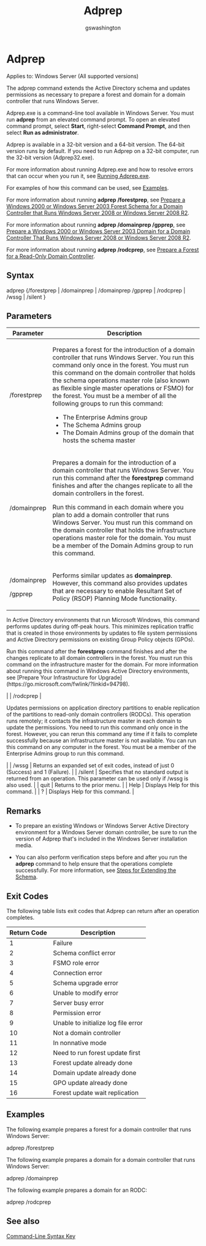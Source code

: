 ﻿---
title: Adprep
description: Learn about Adprep command line tool to prepare a forest and domain for a domain controller for Windows Server.
ms.topic: reference
author: gswashington
ms.author: nedpyle 
ms.date: 04/14/2024

---

# Adprep

Applies to: Windows Server (All supported versions)

The adprep command extends the Active Directory schema and updates permissions as necessary to prepare a forest and domain for a domain controller that runs Windows Server.

Adprep.exe is a command-line tool available in Windows Server. You must run **adprep** from an elevated command prompt. To open an elevated command prompt, select **Start**, right-select **Command Prompt**, and then select **Run as administrator**.

Adprep is available in a 32-bit version and a 64-bit version. The 64-bit version runs by default. If you need to run Adprep on a 32-bit computer, run the 32-bit version (Adprep32.exe).

For more information about running Adprep.exe and how to resolve errors that can occur when you run it, see [Running Adprep.exe](https://learn.microsoft.com/previous-versions/windows/it-pro/windows-server-2008-R2-and-2008/dd464018(v=ws.10)).

For examples of how this command can be used, see [Examples]().

For more information about running **adprep /forestprep**, see [Prepare a Windows 2000 or Windows Server 2003 Forest Schema for a Domain Controller that Runs Windows Server 2008 or Windows Server 2008 R2](https://learn.microsoft.com/previous-versions/windows/it-pro/windows-server-2008-R2-and-2008/cc753437(v=ws.10)).

For more information about running **adprep /domainprep /gpprep**, see [Prepare a Windows 2000 or Windows Server 2003 Domain for a Domain Controller That Runs Windows Server 2008 or Windows Server 2008 R2](https://learn.microsoft.com/previous-versions/windows/it-pro/windows-server-2008-R2-and-2008/cc754670(v=ws.10)).

For more information about running **adprep /rodcprep**, see [Prepare a Forest for a Read-Only Domain Controller](https://learn.microsoft.com/previous-versions/windows/it-pro/windows-server-2008-R2-and-2008/cc771055(v=ws.10)).

## Syntax

adprep {/forestprep | /domainprep | /domainprep /gpprep | /rodcprep | /wssg | /silent }

## Parameters


| Parameter | Description |
|---|---|
| /forestprep | <p>Prepares a forest for the introduction of a domain controller that runs Windows Server. You run this command only once in the forest. You must run this command on the domain controller that holds the schema operations master role (also known as flexible single master operations or FSMO) for the forest. You must be a member of all the following groups to run this command:</p><p><ul><li>The Enterprise Admins group</li><li>The Schema Admins group</li><li>The Domain Admins group of the domain that hosts the schema master</li></ul></p> |
| /domainprep | <p>Prepares a domain for the introduction of a domain controller that runs Windows Server. You run this command after the <strong>forestprep</strong> command finishes and after the changes replicate to all the domain controllers in the forest.</p><p>Run this command in each domain where you plan to add a domain controller that runs Windows Server. You must run this command on the domain controller that holds the infrastructure operations master role for the domain. You must be a member of the Domain Admins group to run this command.</p> |
| <p>/domainprep <p>/gpprep | <p>Performs similar updates as <strong>domainprep</strong>. However, this command also provides updates that are necessary to enable Resultant Set of Policy (RSOP) Planning Mode functionality.</p>
<p>In Active Directory environments that run Microsoft Windows, this command performs updates during off-peak hours. This minimizes replication traffic that is created in those environments by updates to file system permissions and Active Directory permissions on existing Group Policy objects (GPOs).</p>
<p>Run this command after the <strong>forestprep</strong> command finishes and after the changes replicate to all domain controllers in the forest. You must run this command on the infrastructure master for the domain. For more information about running this command in Windows Active Directory environments, see [Prepare Your Infrastructure for Upgrade](https://go.microsoft.com/fwlink/?linkid=94798).</p> |
| /rodcprep | <p>Updates permissions on application directory partitions to enable replication of the partitions to read-only domain controllers (RODCs). This operation runs remotely; it contacts the infrastructure master in each domain to update the permissions. You need to run this command only once in the forest. However, you can rerun this command any time if it fails to complete successfully because an infrastructure master is not available. You can run this command on any computer in the forest. You must be a member of the Enterprise Admins group to run this command.</p> |
| /wssg | Returns an expanded set of exit codes, instead of just 0 (Success) and 1 (Failure). |
| /silent | Specifies that no standard output is returned from an operation. This parameter can be used only if /wssg is also used. |
| quit | Returns to the prior menu. |
| Help | Displays Help for this command. |
| ? | Displays Help for this command. |

## Remarks

- To prepare an existing Windows or Windows Server Active Directory environment for a Windows Server domain controller, be sure to run the version of Adprep that's included in the Windows Server installation media.

- You can also perform verification steps before and after you run the **adprep** command to help ensure that the operations complete successfully. For more information, see [Steps for Extending the Schema](https://learn.microsoft.com/previous-versions/windows/it-pro/windows-server-2003/cc773360(v=ws.10)).

## Exit Codes

The following table lists exit codes that Adprep can return after an operation completes.

| Return Code | Description |
|---|---|
| 1 | Failure |
| 2 | Schema conflict error |
| 3 | FSMO role error |
| 4 | Connection error |
| 5 | Schema upgrade error |
| 6 | Unable to modify error |
| 7 | Server busy error |
| 8 | Permission error |
| 9 | Unable to initialize log file error |
| 10 | Not a domain controller |
| 11 | In nonnative mode |
| 12 | Need to run forest update first |
| 13 | Forest update already done |
| 14 | Domain update already done |
| 15 | GPO update already done |
| 16 | Forest update wait replication |

## Examples

The following example prepares a forest for a domain controller that runs Windows Server:

adprep /forestprep

The following example prepares a domain for a domain controller that runs Windows Server:

adprep /domainprep

The following example prepares a domain for an RODC:

adprep /rodcprep

## See also

[Command-Line Syntax Key](cc771080\(v=ws.11\).md)